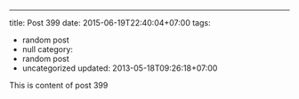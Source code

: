 ---
title: Post 399
date: 2015-06-19T22:40:04+07:00
tags:
  - random post
  - null
category:
  - random post
  - uncategorized
updated: 2013-05-18T09:26:18+07:00

This is content of post 399